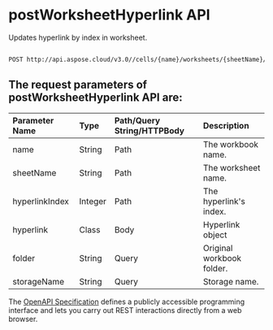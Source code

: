 # **postWorksheetHyperlink API**

Updates hyperlink by index in worksheet. 

```bash

POST http://api.aspose.cloud/v3.0//cells/{name}/worksheets/{sheetName}/hyperlinks/{hyperlinkIndex}

```

## The request parameters of **postWorksheetHyperlink** API are: 

| Parameter Name | Type | Path/Query String/HTTPBody | Description | 
| :- | :- | :- |:- | 
|name|String|Path|The workbook name.|
|sheetName|String|Path|The worksheet name.|
|hyperlinkIndex|Integer|Path|The hyperlink's index.|
|hyperlink|Class|Body|Hyperlink object|
|folder|String|Query|Original workbook folder.|
|storageName|String|Query|Storage name.|


The [OpenAPI Specification](https://reference.aspose.cloud/cells/#/HypelinksController/PostWorksheetHyperlink) defines a publicly accessible programming interface and lets you carry out REST interactions directly from a web browser.
